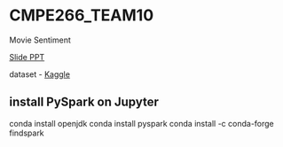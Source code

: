 # CMPE266_TEAM10
Movie Sentiment 

[Slide PPT](https://docs.google.com/presentation/d/1io830LGAEIZDVDBOELY8CRzVFWeORaTi2pGYJo2DOds/edit?usp=sharing)

dataset - [Kaggle](https://www.kaggle.com/c/sentiment-analysis-on-movie-reviews/data)

## install PySpark on Jupyter

 conda install openjdk
 conda install pyspark
 conda install -c conda-forge findspark


 
 
